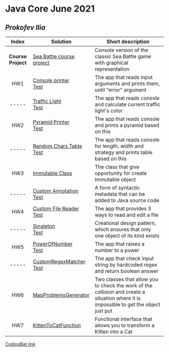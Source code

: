 # Java Core June 2021

## *Prokofev Ilia*

| Index | Solution  | Short description|
| :---: | --- | --- |
|**Course Project**|[Sea Battle course project](https://github.com/NikolaevArtem/Java_Core_June_2021/tree/feature/IliaProkofev/src/main/java/course_project)|Console version of the classic Sea Battle game with graphical representation|
| HW1 | [Console printer](https://github.com/NikolaevArtem/Java_Core_June_2021/tree/feature/IliaProkofev/src/main/java/homework_1) <br> [Test](https://github.com/NikolaevArtem/Java_Core_June_2021/tree/feature/IliaProkofev/src/test/java/homework_1/char_count) | The app that reads input arguments and prints them, until "error" argument |
|-----| [Traffic Light](https://github.com/NikolaevArtem/Java_Core_June_2021/tree/feature/IliaProkofev/src/main/java/homework_2/traffic_light) <br> [Test](https://github.com/NikolaevArtem/Java_Core_June_2021/tree/feature/IliaProkofev/src/test/java/homework_2/traffic_light) | The app that reads console and calculate current traffic light's color |
| HW2 | [Pyramid Printer](https://github.com/NikolaevArtem/Java_Core_June_2021/tree/feature/IliaProkofev/src/main/java/homework_2/pyramid_printer) <br> [Test](https://github.com/NikolaevArtem/Java_Core_June_2021/tree/feature/IliaProkofev/src/test/java/homework_2/pyramid_printer) | The app that reads console and prints a pyramid based on this  |
|-----| [Random Chars Table](https://github.com/NikolaevArtem/Java_Core_June_2021/tree/feature/IliaProkofev/src/main/java/homework_2/random_chars_table) <br> [Test](https://github.com/NikolaevArtem/Java_Core_June_2021/tree/feature/IliaProkofev/src/test/java/homework_2/random_chars_table) | The app that reads console for length, width and strategy and prints table based on this|
| HW3 | [Immutable Class](https://github.com/NikolaevArtem/Java_Core_June_2021/tree/feature/IliaProkofev/src/main/java/homework_3) | The class that give opportunity for create Immutable object|
|-----| [Custom Annotation](https://github.com/NikolaevArtem/Java_Core_June_2021/tree/feature/IliaProkofev/src/main/java/homework_4/custom_annotation) <br> [Test](https://github.com/NikolaevArtem/Java_Core_June_2021/tree/feature/IliaProkofev/src/test/java/homework_4/custom_annotation) | A form of syntactic metadata that can be added to Java source code|
| HW4 | [Custom File Reader](https://github.com/NikolaevArtem/Java_Core_June_2021/tree/feature/IliaProkofev/src/main/java/homework_4/custom_file_reader) <br> [Test](https://github.com/NikolaevArtem/Java_Core_June_2021/tree/feature/IliaProkofev/src/test/java/homework_4/custom_file_reader) | The app that provides 3 ways to read and edit a file|
|-----| [Singleton](https://github.com/NikolaevArtem/Java_Core_June_2021/tree/feature/IliaProkofev/src/main/java/homework_4/singleton) <br> [Test](https://github.com/NikolaevArtem/Java_Core_June_2021/tree/feature/IliaProkofev/src/test/java/homework_4/singleton) | Creational design pattern, which ensures that only one object of its kind exists |
| HW5 | [PowerOfNumber](https://github.com/NikolaevArtem/Java_Core_June_2021/tree/feature/IliaProkofev/src/main/java/homework_5/power_of_number) <br> [Test](https://github.com/NikolaevArtem/Java_Core_June_2021/tree/feature/IliaProkofev/src/test/java/homework_5/power_of_number) | The app that raises a number to a power  |
|-----| [CustomRegexMatcher](https://github.com/NikolaevArtem/Java_Core_June_2021/tree/feature/IliaProkofev/src/main/java/homework_5/custom_regex_matcher) <br> [Test](https://github.com/NikolaevArtem/Java_Core_June_2021/tree/feature/IliaProkofev/src/test/java/homework_5/custom_regex_matcher) | The app that check input string by hardcoded regex and return boolean answer |
| HW6 | [MapProblemsGenerator](https://github.com/NikolaevArtem/Java_Core_June_2021/tree/feature/IliaProkofev/src/main/java/homework_6/map_problems_generator)|Two classes that allow you to check the work of the collision and create a situation where it is impossible to get the object just put|
| HW7 | [KittenToCatFunction](https://github.com/NikolaevArtem/Java_Core_June_2021/tree/feature/IliaProkofev/src/main/java/homework_7)|Functional interface that allows you to transform a Kitten into a Cat|

[CodingBat link](https://codingbat.com/done?user=slowly@live.ru&tag=8165639202)
